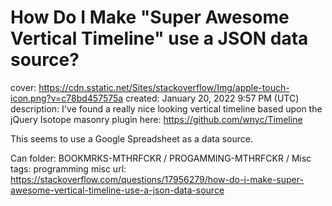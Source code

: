 # How Do I Make "Super Awesome Vertical Timeline" use a JSON data source?

cover: https://cdn.sstatic.net/Sites/stackoverflow/Img/apple-touch-icon.png?v=c78bd457575a
created: January 20, 2022 9:57 PM (UTC)
description: I've found a really nice looking vertical timeline based upon the jQuery Isotope masonry plugin here:
https://github.com/wnyc/Timeline

This seems to use a Google Spreadsheet as a data source.

Can
folder: BOOKMRKS-MTHRFCKR / PROGAMMING-MTHRFCKR / Misc
tags: programming misc
url: https://stackoverflow.com/questions/17956279/how-do-i-make-super-awesome-vertical-timeline-use-a-json-data-source